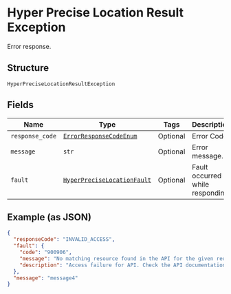 
# Hyper Precise Location Result Exception

Error response.

## Structure

`HyperPreciseLocationResultException`

## Fields

| Name | Type | Tags | Description |
|  --- | --- | --- | --- |
| `response_code` | [`ErrorResponseCodeEnum`](../../doc/models/error-response-code-enum.md) | Optional | Error Code. |
| `message` | `str` | Optional | Error message. |
| `fault` | [`HyperPreciseLocationFault`](../../doc/models/hyper-precise-location-fault.md) | Optional | Fault occurred while responding. |

## Example (as JSON)

```json
{
  "responseCode": "INVALID_ACCESS",
  "fault": {
    "code": "900906",
    "message": "No matching resource found in the API for the given request",
    "description": "Access failure for API. Check the API documentation and add a proper REST resource path to the invocation URL."
  },
  "message": "message4"
}
```

